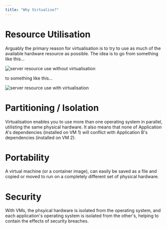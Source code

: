 ```yaml
---
title: "Why Virtualise?"
---
```


# Resource Utilisation

Arguably the primary reason for virtualisation is to try to use as much of the available hardware resource as possible. The idea is to go from something like this...

![server resource use without virtualisation](/without_virtulisation.svg)

to something like this...

![server resource use with virtualisation](/with_virtulisation.svg)

# Partitioning / Isolation

Virtualisation enables you to use more than one operating system in parallel, utilisting the same physical hardware. It also means that none of Application A's dependencies (installed on VM 1) will conflict with Application B's dependencies (installed on VM 2).

# Portability

A virtual machine (or a container image), can easily be saved as a file and copied or moved to run on a completely different set of physical hardware.

# Security

With VMs, the phsyical hardware is isolated from the operating system, and each application's operating system is isolated from the other's, helping to contain the effects of security breaches.